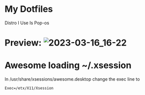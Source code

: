# My Dotfiles

Distro I Use Is Pop-os

# Preview: ![2023-03-16_16-22](https://user-images.githubusercontent.com/100316787/225743983-6698f8d1-9d04-40cc-9ee0-f5a69ee4510e.png)

# Awesome loading ~/.xsession
In /usr/share/xsessions/awesome.desktop change the exec line to
```
Exec=/etx/X11/Xsession
```
